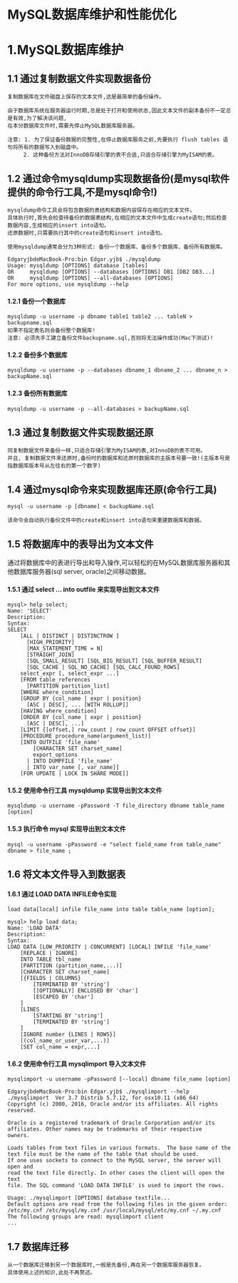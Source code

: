 # MySQL数据库维护和性能优化

# 1.MySQL数据库维护

## 1.1 通过复制数据文件实现数据备份

    复制数据库在文件磁盘上保存的文本文件,这是最简单的备份操作。
    
    由于数据库系统在服务器运行时期,总是处于打开和使用状态,因此文本文件的副本备份不一定总是有效,为了解决该问题,
    在本分数据库文件时,需要先停止MySQL数据库服务器。
    
    注意: 1. 为了保证备份数据的完整性,在停止数据库服务之前,先要执行 flush tables 语句将所有的数据写入到磁盘中。
         2. 这种备份方法对InnoDB存储引擎的表不合适,只适合存储引擎为MyISAM的表。
         
## 1.2 通过命令mysqldump实现数据备份(是mysql软件提供的命令行工具,不是mysql命令!)

    mysqldump命令工具会将包含数据的表结构和数据内容保存在相应的文本文件。
    具体执行时,首先会检查待备份的数据表结构,在相应的文本文件中生成create语句;然后检查数据内容,生成相应的insert into语句。
    还原数据时,只需要执行其中的create语句和insert into语句。

    使用mysqldump通常会分为3种形式: 备份一个数据库、备份多个数据库、备份所有数据库。
    
    EdgaryjbdeMacBook-Pro:bin Edgar.yjb$ ./mysqldump
    Usage: mysqldump [OPTIONS] database [tables]
    OR     mysqldump [OPTIONS] --databases [OPTIONS] DB1 [DB2 DB3...]
    OR     mysqldump [OPTIONS] --all-databases [OPTIONS]
    For more options, use mysqldump --help
    
#### 1.2.1 备份一个数据库

    mysqldump -u username -p dbname table1 table2 ... tableN > backupname.sql
    如果不指定表名则会备份整个数据库!
    注意: 必须先手工建立备份文件backupname.sql,否则将无法操作成功(Mac下测试)!
    
#### 1.2.2 备份多个数据库

    mysqldump -u username -p --databases dbname_1 dbname_2 ... dbname_n > backupName.sql

#### 1.2.3 备份所有数据库
    
    mysqldump -u username -p --all-databases > backupName.sql
    
## 1.3 通过复制数据文件实现数据还原

    同复制数据文件来备份一样,只适合存储引擎为MyISAM的表,对InnoDB的表不可用。
    并且, 复制数据文件来还原时,备份时的数据库和还原时数据库的主版本号要一致!(主版本号是指数据库版本号从左往右的第一个数字)
    
## 1.4 通过mysql命令来实现数据库还原(命令行工具)

    mysql -u username -p [dbname] < backupName.sql
    
    该命令会自动执行备份文件中的create和insert into语句来重建数据库和数据。
    
## 1.5 将数据库中的表导出为文本文件

通过将数据库中的表进行导出和导入操作,可以轻松的在MySQL数据库服务器和其他数据库服务器(sql server, oracle)之间移动数据。

#### 1.5.1 通过 select ... into outfile 来实现导出到文本文件

    mysql> help select;
    Name: 'SELECT'
    Description:
    Syntax:
    SELECT
        [ALL | DISTINCT | DISTINCTROW ]
          [HIGH_PRIORITY]
          [MAX_STATEMENT_TIME = N]
          [STRAIGHT_JOIN]
          [SQL_SMALL_RESULT] [SQL_BIG_RESULT] [SQL_BUFFER_RESULT]
          [SQL_CACHE | SQL_NO_CACHE] [SQL_CALC_FOUND_ROWS]
        select_expr [, select_expr ...]
        [FROM table_references
          [PARTITION partition_list]
        [WHERE where_condition]
        [GROUP BY {col_name | expr | position}
          [ASC | DESC], ... [WITH ROLLUP]]
        [HAVING where_condition]
        [ORDER BY {col_name | expr | position}
          [ASC | DESC], ...]
        [LIMIT {[offset,] row_count | row_count OFFSET offset}]
        [PROCEDURE procedure_name(argument_list)]
        [INTO OUTFILE 'file_name'
            [CHARACTER SET charset_name]
            export_options
          | INTO DUMPFILE 'file_name'
          | INTO var_name [, var_name]]
        [FOR UPDATE | LOCK IN SHARE MODE]]

#### 1.5.2 使用命令行工具 mysqldump 实现导出到文本文件

    mysqldump -u username -pPassword -T file_directory dbname table_name [option]
    
#### 1.5.3 执行命令 mysql 实现导出到文本文件

    mysql -u username -pPassword -e "select field_name from table_name" dbname > file_name ;
 
## 1.6 将文本文件导入到数据表

#### 1.6.1 通过 LOAD DATA INFILE命令实现

    load data[local] infile file_name into table table_name [option];
    
    mysql> help load data;
    Name: 'LOAD DATA'
    Description:
    Syntax:
    LOAD DATA [LOW_PRIORITY | CONCURRENT] [LOCAL] INFILE 'file_name'
        [REPLACE | IGNORE]
        INTO TABLE tbl_name
        [PARTITION (partition_name,...)]
        [CHARACTER SET charset_name]
        [{FIELDS | COLUMNS}
            [TERMINATED BY 'string']
            [[OPTIONALLY] ENCLOSED BY 'char']
            [ESCAPED BY 'char']
        ]
        [LINES
            [STARTING BY 'string']
            [TERMINATED BY 'string']
        ]
        [IGNORE number {LINES | ROWS}]
        [(col_name_or_user_var,...)]
        [SET col_name = expr,...]
        
#### 1.6.2 使用命令行工具 mysqlimport 导入文本文件

    mysqlimport -u username -pPassword [--local] dbname file_name [option]
    
    EdgaryjbdeMacBook-Pro:bin Edgar.yjb$ ./mysqlimport --help
    ./mysqlimport  Ver 3.7 Distrib 5.7.12, for osx10.11 (x86_64)
    Copyright (c) 2000, 2016, Oracle and/or its affiliates. All rights reserved.
    
    Oracle is a registered trademark of Oracle Corporation and/or its
    affiliates. Other names may be trademarks of their respective
    owners.
    
    Loads tables from text files in various formats.  The base name of the
    text file must be the name of the table that should be used.
    If one uses sockets to connect to the MySQL server, the server will open and
    read the text file directly. In other cases the client will open the text
    file. The SQL command 'LOAD DATA INFILE' is used to import the rows.
    
    Usage: ./mysqlimport [OPTIONS] database textfile...
    Default options are read from the following files in the given order:
    /etc/my.cnf /etc/mysql/my.cnf /usr/local/mysql/etc/my.cnf ~/.my.cnf
    The following groups are read: mysqlimport client
    ...
     
## 1.7 数据库迁移

    从一个数据库迁移到另一个数据库时,一般是先备份,再在另一个数据库服务器恢复。
    具体使用上述的知识,此处不再赘述。
    